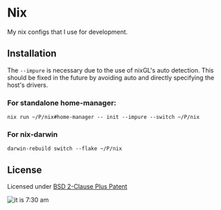# Nix
My nix configs that I use for development.

## Installation
The `--impure` is necessary due to the use of nixGL's auto detection. This should be
fixed in the future by avoiding auto and directly specifying the host's drivers.

### For standalone home-manager:
```
nix run ~/P/nix#home-manager -- init --impure --switch ~/P/nix
```
### For nix-darwin
```
darwin-rebuild switch --flake ~/P/nix
```

## License
Licensed under [BSD 2-Clause Plus Patent](LICENSE-BSD)

![it is 7:30 am](https://i.kym-cdn.com/photos/images/original/001/718/138/147.jpg)
